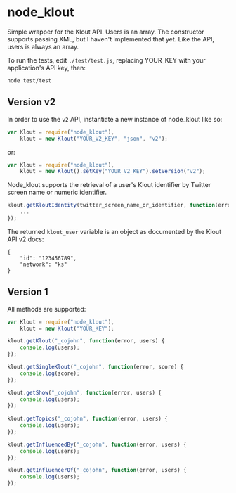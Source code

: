 # node_klout

Simple wrapper for the Klout API. Users is an array. The constructor supports passing XML, but I haven't implemented that yet. Like the API, users is always an array.

To run the tests, edit `./test/test.js`, replacing YOUR_KEY with your application's API key, then:

```
node test/test
```

## Version v2

In order to use the `v2` API, instantiate a new instance of node_klout like so:

```javascript
var Klout = require("node_klout"),
	klout = new Klout("YOUR_V2_KEY", "json", "v2");
```

or:

```javascript
var Klout = require("node_klout"),
	klout = new Klout().setKey("YOUR_V2_KEY").setVersion("v2");
```

Node_klout supports the retrieval of a user's Klout identifier by Twitter screen name or numeric identifier.

```javascript
klout.getKloutIdentity(twitter_screen_name_or_identifier, function(error, klout_user) {
	...
});
```

The returned `klout_user` variable is an object as documented by the Klout API v2 docs:

```
{
	"id": "123456789",
	"network": "ks"
}
```

## Version 1

All methods are supported:

```javascript
var Klout = require("node_klout"),
	klout = new Klout("YOUR_KEY");

klout.getKlout("_cojohn", function(error, users) {
	console.log(users);
});

klout.getSingleKlout("_cojohn", function(error, score) {
	console.log(score);
});

klout.getShow("_cojohn", function(error, users) {
	console.log(users);
});
	
klout.getTopics("_cojohn", function(error, users) {
	console.log(users);
});

klout.getInfluencedBy("_cojohn", function(error, users) {
	console.log(users);
});

klout.getInfluencerOf("_cojohn", function(error, users) {
	console.log(users);
});
```
